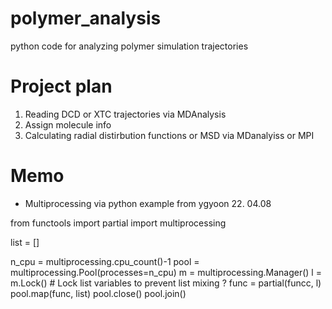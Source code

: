 # polymer_analysis
python code for analyzing polymer simulation trajectories


# Project plan

1) Reading DCD or XTC trajectories via MDAnalysis
2) Assign molecule info
3) Calculating radial distirbution functions or MSD via MDanalyiss or MPI


# Memo

- Multiprocessing via python
  example from ygyoon 22. 04.08

from functools import partial
import multiprocessing

list = []

n_cpu = multiprocessing.cpu_count()-1
pool = multiprocessing.Pool(processes=n_cpu)
m = multiprocessing.Manager()
l = m.Lock() # Lock list variables to prevent list mixing ?
func = partial(funcc, l)
pool.map(func, list)
pool.close()
pool.join()

